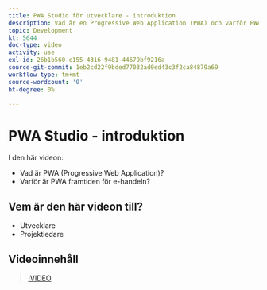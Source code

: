 ```yaml
---
title: PWA Studio för utvecklare - introduktion
description: Vad är en Progressive Web Application (PWA) och varför PWA Studio är den framtida ​.
topic: Development
kt: 5644
doc-type: video
activity: use
exl-id: 26b1b560-c155-4316-9481-44679bf9216a
source-git-commit: 1eb2cd22f9bded77032ad0ed43c3f2ca84879a69
workflow-type: tm+mt
source-wordcount: '0'
ht-degree: 0%

---
```


# PWA Studio - introduktion

I den här videon:

- Vad är PWA (Progressive Web Application)?
- Varför är PWA framtiden för e-handeln?

## Vem är den här videon till?

- Utvecklare
- Projektledare

## Videoinnehåll

>[!VIDEO](https://video.tv.adobe.com/v/35715?quality=12&learn=on)
